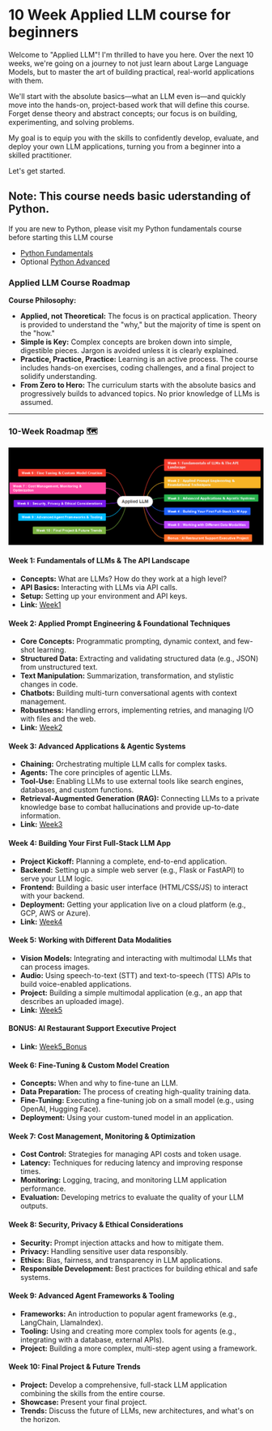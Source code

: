 # 10 Week Applied LLM course for beginners
Welcome to "Applied LLM"! I'm thrilled to have you here. Over the next 10 weeks, we're going on a journey to not just learn about Large Language Models, but to master the art of building practical, real-world applications with them. 

We'll start with the absolute basics—what an LLM even is—and quickly move into the hands-on, project-based work that will define this course. Forget dense theory and abstract concepts; our focus is on building, experimenting, and solving problems. 

My goal is to equip you with the skills to confidently develop, evaluate, and deploy your own LLM applications, turning you from a beginner into a skilled practitioner. 

Let's get started.

## Note: This course needs basic uderstanding of Python.
If you are new to Python, please visit my Python fundamentals course before starting this LLM course
- [Python Fundamentals](https://github.com/simplifylearning101/dsa_with_python/tree/main/Week0%20Python%20Fundamentals)
- Optional [Python Advanced](https://github.com/simplifylearning101/dsa_with_python/tree/main/Week1%20Advanced%20Python)


### **Applied LLM Course Roadmap**

**Course Philosophy:**

* **Applied, not Theoretical:** The focus is on practical application. Theory is provided to understand the "why," but the majority of time is spent on the "how."
* **Simple is Key:** Complex concepts are broken down into simple, digestible pieces. Jargon is avoided unless it is clearly explained.
* **Practice, Practice, Practice:** Learning is an active process. The course includes hands-on exercises, coding challenges, and a final project to solidify understanding.
* **From Zero to Hero:** The curriculum starts with the absolute basics and progressively builds to advanced topics. No prior knowledge of LLMs is assumed.

---

### **10-Week Roadmap** 🗺️
![alt text](static/intro.png)
#### **Week 1: Fundamentals of LLMs & The API Landscape**
* **Concepts:** What are LLMs? How do they work at a high level?
* **API Basics:** Interacting with LLMs via API calls.
* **Setup:** Setting up your environment and API keys.
* **Link:** [Week1](week1/README.md)


#### **Week 2: Applied Prompt Engineering & Foundational Techniques**
* **Core Concepts:** Programmatic prompting, dynamic context, and few-shot learning.
* **Structured Data:** Extracting and validating structured data (e.g., JSON) from unstructured text.
* **Text Manipulation:** Summarization, transformation, and stylistic changes in code.
* **Chatbots:** Building multi-turn conversational agents with context management.
* **Robustness:** Handling errors, implementing retries, and managing I/O with files and the web.
* **Link:** [Week2](week2/README.md)

#### **Week 3: Advanced Applications & Agentic Systems**
* **Chaining:** Orchestrating multiple LLM calls for complex tasks.
* **Agents:** The core principles of agentic LLMs.
* **Tool-Use:** Enabling LLMs to use external tools like search engines, databases, and custom functions.
* **Retrieval-Augmented Generation (RAG):** Connecting LLMs to a private knowledge base to combat hallucinations and provide up-to-date information.
* **Link:** [Week3](week3/README.md)

#### **Week 4: Building Your First Full-Stack LLM App**
* **Project Kickoff:** Planning a complete, end-to-end application.
* **Backend:** Setting up a simple web server (e.g., Flask or FastAPI) to serve your LLM logic.
* **Frontend:** Building a basic user interface (HTML/CSS/JS) to interact with your backend.
* **Deployment:** Getting your application live on a cloud platform (e.g., GCP, AWS or Azure).
* **Link:** [Week4](week4/README.md)

#### **Week 5: Working with Different Data Modalities**
* **Vision Models:** Integrating and interacting with multimodal LLMs that can process images.
* **Audio:** Using speech-to-text (STT) and text-to-speech (TTS) APIs to build voice-enabled applications.
* **Project:** Building a simple multimodal application (e.g., an app that describes an uploaded image).
* **Link:** [Week5](week5/README.md)

#### **BONUS: AI Restaurant Support Executive Project**
* **Link:** [Week5_Bonus](week5_Bonus/README.md)

#### **Week 6: Fine-Tuning & Custom Model Creation**
* **Concepts:** When and why to fine-tune an LLM.
* **Data Preparation:** The process of creating high-quality training data.
* **Fine-Tuning:** Executing a fine-tuning job on a small model (e.g., using OpenAI, Hugging Face).
* **Deployment:** Using your custom-tuned model in an application.

#### **Week 7: Cost Management, Monitoring & Optimization**
* **Cost Control:** Strategies for managing API costs and token usage.
* **Latency:** Techniques for reducing latency and improving response times.
* **Monitoring:** Logging, tracing, and monitoring LLM application performance.
* **Evaluation:** Developing metrics to evaluate the quality of your LLM outputs.

#### **Week 8: Security, Privacy & Ethical Considerations**
* **Security:** Prompt injection attacks and how to mitigate them.
* **Privacy:** Handling sensitive user data responsibly.
* **Ethics:** Bias, fairness, and transparency in LLM applications.
* **Responsible Development:** Best practices for building ethical and safe systems.

#### **Week 9: Advanced Agent Frameworks & Tooling**
* **Frameworks:** An introduction to popular agent frameworks (e.g., LangChain, LlamaIndex).
* **Tooling:** Using and creating more complex tools for agents (e.g., integrating with a database, external APIs).
* **Project:** Building a more complex, multi-step agent using a framework.

#### **Week 10: Final Project & Future Trends**
* **Project:** Develop a comprehensive, full-stack LLM application combining the skills from the entire course.
* **Showcase:** Present your final project.
* **Trends:** Discuss the future of LLMs, new architectures, and what's on the horizon.